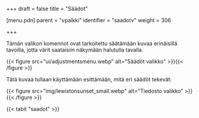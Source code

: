 +++
draft = false
title = "Säädot"

[menu.pdn]
    parent = "vpalkki"
    identifier = "saadotv"
    weight = 306

+++

Tämän valikon komennot ovat tarkoitettu säätämään kuvaa erinäisillä tavoilla, jotta värit saataisiin näkymään halutulla tavalla.

{{< figure src="ui/adjustmentsmenu.webp" alt="Säädöt valikko" >}}{{< /figure >}}

Tätä kuvaa tullaan käyttämään esittämään, mitä eri säädöt tekevät:

{{< figure src="img/lewistonsunset_small.webp" alt="Tiedosto valikko" >}}{{< /figure >}}

{{< tabit "saadot" >}}
